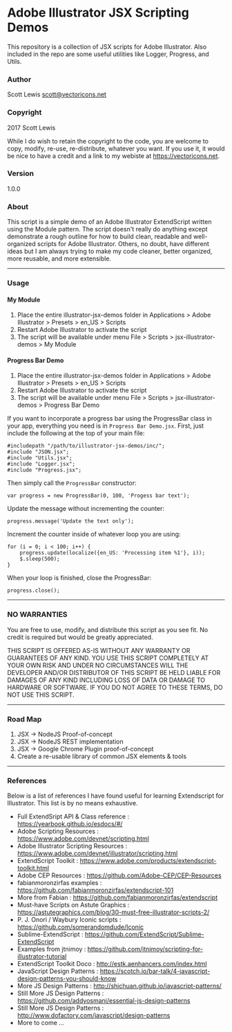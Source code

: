 # Adobe Illustrator JSX Scripting Demos

This repository is a collection of JSX scripts for Adobe Illustrator. Also included in 
the repo are some useful utilities like Logger, Progress, and Utils.

### Author
Scott Lewis <scott@vectoricons.net>

### Copyright 
2017 Scott Lewis

While I do wish to retain the copyright to the code, you are welcome to copy, modify, re-use, re-distribute, 
whatever you want. If you use it, it would be nice to have a credit and a link to my webiste at <https://vectoricons.net>.

### Version 
1.0.0

### About

This script is a simple demo of an Adobe Illustrator ExtendScript written using the Module pattern.
The script doesn't really do anything except demonstrate a rough outline for how to build clean,
readable and well-organized scripts for Adobe Illustrator. Others, no doubt, have different
ideas but I am always trying to make my code cleaner, better organized, more reusable, and
more extensible.

****

### Usage

#### My Module
1. Place the entire illustrator-jsx-demos folder in Applications > Adobe Illustrator > Presets > en_US > Scripts
2. Restart Adobe Illustrator to activate the script
3. The script will be available under menu File > Scripts > jsx-illustrator-demos > My Module

#### Progress Bar Demo
1. Place the entire illustrator-jsx-demos folder in Applications > Adobe Illustrator > Presets > en_US > Scripts
2. Restart Adobe Illustrator to activate the script
3. The script will be available under menu File > Scripts > jsx-illustrator-demos > Progress Bar Demo

If you want to incorporate a progress bar using the ProgressBar class in your app, everything you need is 
in `Progress Bar Demo.jsx`. First, just include the following at the top of your main file:

```
#includepath "/path/to/illustrator-jsx-demos/inc/";
#include "JSON.jsx";
#include "Utils.jsx";
#include "Logger.jsx";
#include "Progress.jsx";
```

Then simply call the `ProgressBar` constructor:

```
var progress = new ProgressBar(0, 100, 'Progess bar text');
```


Update the message without incrementing the counter:

```
progress.message('Update the text only');
```

Increment the counter inside of whatever loop you are using:

```
for (i = 0; i < 100; i++) {
    progress.update(localize({en_US: 'Processing item %1'}, i));
    $.sleep(500);
}
```
   
When your loop is finished, close the ProgressBar:

```
progress.close();
```

****

### NO WARRANTIES

You are free to use, modify, and distribute this script as you see fit.
No credit is required but would be greatly appreciated.

THIS SCRIPT IS OFFERED AS-IS WITHOUT ANY WARRANTY OR GUARANTEES OF ANY KIND.
YOU USE THIS SCRIPT COMPLETELY AT YOUR OWN RISK AND UNDER NO CIRCUMSTANCES WILL
THE DEVELOPER AND/OR DISTRIBUTOR OF THIS SCRIPT BE HELD LIABLE FOR DAMAGES OF
ANY KIND INCLUDING LOSS OF DATA OR DAMAGE TO HARDWARE OR SOFTWARE. IF YOU DO
NOT AGREE TO THESE TERMS, DO NOT USE THIS SCRIPT.

****

### Road Map

1. JSX -> NodeJS Proof-of-concept
2. JSX -> NodeJS REST implementation
3. JSX -> Google Chrome Plugin proof-of-concept
4. Create a re-usable library of common JSX elements & tools

****

### References

Below is a list of references I have found useful for learning Extendscript for Illustrator. 
This list is by no means exhaustive. 

* Full ExtendSript API & Class reference : https://yearbook.github.io/esdocs/#/
* Adobe Scripting Resources : https://www.adobe.com/devnet/scripting.html
* Adobe Illustrator Scripting Resources : https://www.adobe.com/devnet/illustrator/scripting.html
* ExtendScript Toolkit : https://www.adobe.com/products/extendscript-toolkit.html
* Adobe CEP Resources : https://github.com/Adobe-CEP/CEP-Resources
* fabianmoronzirfas examples : https://github.com/fabianmoronzirfas/extendscript-101
* More from Fabian : https://github.com/fabianmoronzirfas/extendscript
* Must-have Scripts on Astute Graphics : https://astutegraphics.com/blog/30-must-free-illustrator-scripts-2/
* P. J. Onori / Waybury Iconic scripts : https://github.com/somerandomdude/Iconic
* Sublime-ExtendScript : https://github.com/ExtendScript/Sublime-ExtendScript
* Examples from jtnimoy : https://github.com/jtnimoy/scripting-for-illustrator-tutorial
* ExtendScript Toolkit Doco : http://estk.aenhancers.com/index.html
* JavaScript Design Patterns : https://scotch.io/bar-talk/4-javascript-design-patterns-you-should-know
* More JS Design Patterns : http://shichuan.github.io/javascript-patterns/
* Still More JS Design Patterns : https://github.com/addyosmani/essential-js-design-patterns
* Still More JS Design Patterns : http://www.dofactory.com/javascript/design-patterns
* More to come ...
